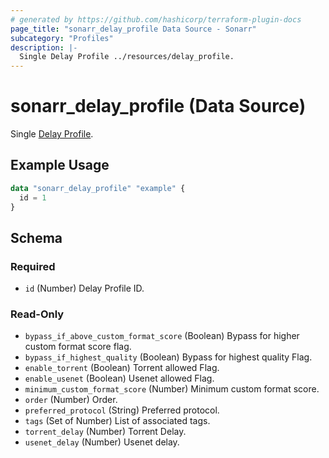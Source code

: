 ```yaml
---
# generated by https://github.com/hashicorp/terraform-plugin-docs
page_title: "sonarr_delay_profile Data Source - Sonarr"
subcategory: "Profiles"
description: |-
  Single Delay Profile ../resources/delay_profile.
---
```


# sonarr_delay_profile (Data Source)

<!-- subcategory:Profiles -->
Single [Delay Profile](../resources/delay_profile).

## Example Usage

```terraform
data "sonarr_delay_profile" "example" {
  id = 1
}
```

<!-- schema generated by tfplugindocs -->
## Schema

### Required

- `id` (Number) Delay Profile ID.

### Read-Only

- `bypass_if_above_custom_format_score` (Boolean) Bypass for higher custom format score flag.
- `bypass_if_highest_quality` (Boolean) Bypass for highest quality Flag.
- `enable_torrent` (Boolean) Torrent allowed Flag.
- `enable_usenet` (Boolean) Usenet allowed Flag.
- `minimum_custom_format_score` (Number) Minimum custom format score.
- `order` (Number) Order.
- `preferred_protocol` (String) Preferred protocol.
- `tags` (Set of Number) List of associated tags.
- `torrent_delay` (Number) Torrent Delay.
- `usenet_delay` (Number) Usenet delay.
